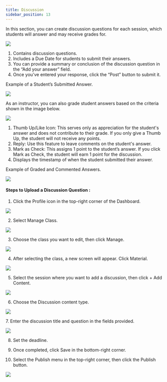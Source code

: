 ```yaml
---
title: Discussion
sidebar_position: 13
---
```

In this section, you can create discussion questions for each session, which students will answer and may receive grades for.

![](/img/diskusi_.jpg)

1. Contains discussion questions.
2. Includes a Due Date for students to submit their answers.
3. You can provide a summary or conclusion of the discussion question in the “Add your answer” field.
4. Once you’ve entered your response, click the “Post” button to submit it.

Example of a Student’s Submitted Answer.

![](/img/diskusi_1.jpg)

As an instructor, you can also grade student answers based on the criteria shown in the image below.

![](/img/diskusi_2.jpg)

1. Thumb Up/Like Icon: This serves only as appreciation for the student's answer and does not contribute to their grade. If you only give a Thumb Up, the student will not receive any points.
2. Reply: Use this feature to leave comments on the student's answer.
3. Mark as Check: This assigns 1 point to the student’s answer. If you click Mark as Check, the student will earn 1 point for the discussion.
4. Displays the timestamp of when the student submitted their answer.

Example of Graded and Commented Answers.

![](/img/diskusi_3.jpg)

#### Steps to Upload a Discussion Question :

1. Click the Profile icon in the top-right corner of the Dashboard.

![](/img/diskusi_4.jpg)

2. Select Manage Class.

![](/img/diskusi_5.jpg)

3. Choose the class you want to edit, then click Manage.

![](/img/diskusi_6.jpg)

4. After selecting the class, a new screen will appear. Click Material.

![](/img/diskusi_7.jpg)

5. Select the session where you want to add a discussion, then click + Add Content.

![](/img/diskusi_8.jpg)

6. Choose the Discussion content type.

![](/img/diskusi_9.jpg)

7. Enter the discussion title and question in the fields provided.

![](/img/diskusi_10.jpg)

8. Set the deadline.

9. Once completed, click Save in the bottom-right corner.

10. Select the Publish menu in the top-right corner, then click the Publish button.

![](/img/degree-lecture-publish.jpg)
